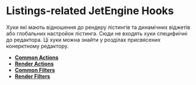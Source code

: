 # Listings-related JetEngine Hooks

Хуки які мають відношення до рендеру лістингів та динамічних віджетів або глобальних настройок лістинга. Сюди не входять хуки специфиічні до редактора. Ці хуки можна знайти у розділах присвясених конерктному редактору.

* **<a href="/01-jet-engine/01-hooks/01-listings/actions.md">Common Actions</a>**
* **<a href="/01-jet-engine/01-hooks/01-listings/render-actions.md">Render Actions</a>**
* **<a href="/01-jet-engine/01-hooks/01-listings/filters.md">Common Filters</a>**
* **<a href="/01-jet-engine/01-hooks/01-listings/render-filters.md">Render Filters</a>**
